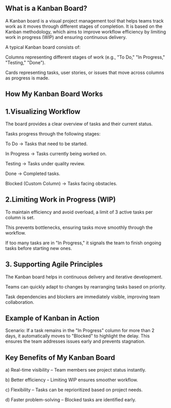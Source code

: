 
## What is a Kanban Board?
A Kanban board is a visual project management tool that helps teams track work as it moves through different stages of completion. It is based on the Kanban methodology, which aims to improve workflow efficiency by limiting work in progress (WIP) and ensuring continuous delivery.

A typical Kanban board consists of:

Columns representing different stages of work (e.g., "To Do," "In Progress," "Testing," "Done").

Cards representing tasks, user stories, or issues that move across columns as progress is made.

## How My Kanban Board Works
## 1️.Visualizing Workflow
The board provides a clear overview of tasks and their current status.

Tasks progress through the following stages:

To Do → Tasks that need to be started.

In Progress → Tasks currently being worked on.

Testing → Tasks under quality review.

Done → Completed tasks.

Blocked (Custom Column) → Tasks facing obstacles.

## 2️.Limiting Work in Progress (WIP)
To maintain efficiency and avoid overload, a limit of 3 active tasks per column is set.

This prevents bottlenecks, ensuring tasks move smoothly through the workflow.

If too many tasks are in "In Progress," it signals the team to finish ongoing tasks before starting new ones.

## 3️. Supporting Agile Principles
The Kanban board helps in continuous delivery and iterative development.

Teams can quickly adapt to changes by rearranging tasks based on priority.

Task dependencies and blockers are immediately visible, improving team collaboration.

## Example of Kanban in Action
Scenario:
If a task remains in the "In Progress" column for more than 2 days, it automatically moves to "Blocked" to highlight the delay.
This ensures the team addresses issues early and prevents stagnation.

## Key Benefits of My Kanban Board
a) Real-time visibility – Team members see project status instantly.

b) Better efficiency – Limiting WIP ensures smoother workflow.

c) Flexibility – Tasks can be reprioritized based on project needs.

d) Faster problem-solving – Blocked tasks are identified early.
